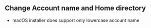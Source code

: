 ## Change Account name and Home directory
- macOS installer does support only lowercase account name
